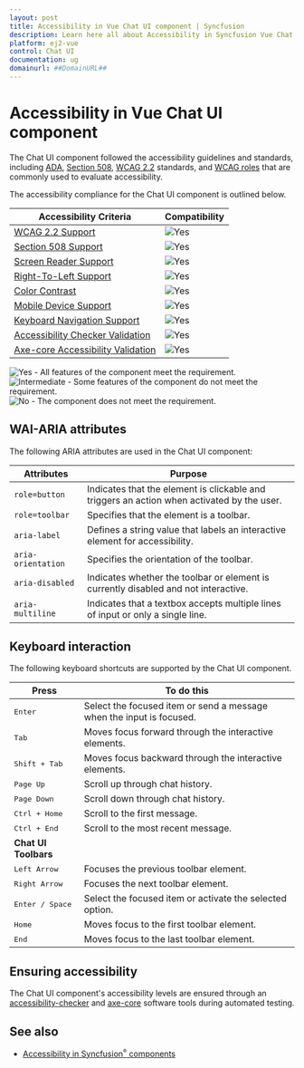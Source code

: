 ```yaml
---
layout: post
title: Accessibility in Vue Chat UI component | Syncfusion
description: Learn here all about Accessibility in Syncfusion Vue Chat UI component of Syncfusion Essential JS 2 and more.
platform: ej2-vue
control: Chat UI
documentation: ug
domainurl: ##DomainURL##
---
```


# Accessibility in Vue Chat UI component

The Chat UI component followed the accessibility guidelines and standards, including [ADA](https://www.ada.gov/), [Section 508](https://www.section508.gov/), [WCAG 2.2](https://www.w3.org/TR/WCAG22/) standards, and [WCAG roles](https://www.w3.org/TR/wai-aria/#roles) that are commonly used to evaluate accessibility.

The accessibility compliance for the Chat UI component is outlined below.

| Accessibility Criteria | Compatibility |
| -- | -- |
| [WCAG 2.2 Support](../common/accessibility#accessibility-standards) | <img src="https://cdn.syncfusion.com/content/images/documentation/full.png" alt="Yes"> |
| [Section 508 Support](../common/accessibility#accessibility-standards) | <img src="https://cdn.syncfusion.com/content/images/documentation/full.png" alt="Yes"> |
| [Screen Reader Support](../common/accessibility#screen-reader-support) | <img src="https://cdn.syncfusion.com/content/images/documentation/full.png" alt="Yes"> |
| [Right-To-Left Support](../common/accessibility#right-to-left-support) | <img src="https://cdn.syncfusion.com/content/images/documentation/full.png" alt="Yes"> |
| [Color Contrast](../common/accessibility#color-contrast) | <img src="https://cdn.syncfusion.com/content/images/documentation/full.png" alt="Yes"> |
| [Mobile Device Support](../common/accessibility#mobile-device-support) | <img src="https://cdn.syncfusion.com/content/images/documentation/full.png" alt="Yes"> |
| [Keyboard Navigation Support](../common/accessibility#keyboard-navigation-support) | <img src="https://cdn.syncfusion.com/content/images/documentation/full.png" alt="Yes"> |
| [Accessibility Checker Validation](../common/accessibility#ensuring-accessibility) | <img src="https://cdn.syncfusion.com/content/images/documentation/full.png" alt="Yes"> |
| [Axe-core Accessibility Validation](../common/accessibility#ensuring-accessibility) | <img src="https://cdn.syncfusion.com/content/images/documentation/full.png" alt="Yes"> |

<style>
    .post .post-content img {
        display: inline-block;
        margin: 0.5em 0;
    }
</style>
<div><img src="https://cdn.syncfusion.com/content/images/documentation/full.png" alt="Yes"> - All features of the component meet the requirement.</div>

<div><img src="https://cdn.syncfusion.com/content/images/documentation/partial.png" alt="Intermediate"> - Some features of the component do not meet the requirement.</div>

<div><img src="https://cdn.syncfusion.com/content/images/documentation/not-supported.png" alt="No"> - The component does not meet the requirement.</div>

## WAI-ARIA attributes

The following ARIA attributes are used in the Chat UI component:

| Attributes | Purpose |
| ------------ | ----------------------- |
| `role=button` | Indicates that the element is clickable and triggers an action when activated by the user. |
| `role=toolbar` | Specifies that the element is a toolbar. |
| `aria-label` | Defines a string value that labels an interactive element for accessibility. |
| `aria-orientation` | Specifies the orientation of the toolbar. |
| `aria-disabled` | Indicates whether the toolbar or element is currently disabled and not interactive. |
| `aria-multiline` | Indicates that a textbox accepts multiple lines of input or only a single line. |

## Keyboard interaction

The following keyboard shortcuts are supported by the Chat UI component.

| **Press** | **To do this** |
| --- | --- |
| <kbd>Enter</kbd> | Select the focused item or send a message when the input is focused. |
| <kbd>Tab</kbd> | Moves focus forward through the interactive elements. |
| <kbd>Shift + Tab</kbd> | Moves focus backward through the interactive elements. |
| <kbd>Page Up</kbd> | Scroll up through chat history. |
| <kbd>Page Down</kbd> | Scroll down through chat history. |
| <kbd>Ctrl + Home</kbd> | Scroll to the first message. |
| <kbd>Ctrl + End</kbd> | Scroll to the most recent message. |
<b>Chat UI Toolbars</b>||
| <kbd>Left Arrow</kbd> | Focuses the previous toolbar element.  |
| <kbd>Right Arrow</kbd> | Focuses the next toolbar element. |
| <kbd>Enter / Space</kbd> | Select the focused item or activate the selected option. |
| <kbd>Home</kbd> | Moves focus to the first toolbar element. |
| <kbd>End</kbd> | Moves focus to the last toolbar element. |

## Ensuring accessibility

The Chat UI component's accessibility levels are ensured through an [accessibility-checker](https://www.npmjs.com/package/accessibility-checker) and [axe-core](https://www.npmjs.com/package/axe-core) software tools during automated testing.

## See also

* [Accessibility in Syncfusion<sup style="font-size:70%">&reg;</sup> components](../common/accessibility)
